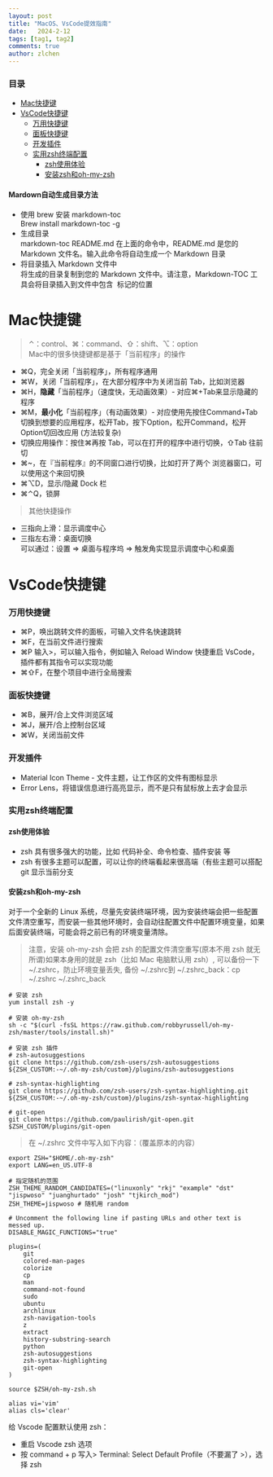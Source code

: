 ```yaml
---
layout: post
title: "MacOS、VsCode提效指南"
date:   2024-2-12
tags: [tag1, tag2]
comments: true
author: zlchen
---
```

<!-- more -->

### 目录

- [Mac快捷键](#Mac快捷键)
- [VsCode快捷键](#VsCode快捷键)
  - [万用快捷键](#万用快捷键)
  - [面板快捷键](#面板快捷键)
  - [开发插件](#开发插件)
  - [实用zsh终端配置](#实用zsh终端配置)
	- [zsh使用体验](#zsh使用体验)
	- [安装zsh和oh-my-zsh](#安装zsh和oh-my-zsh)

#### Mardown自动生成目录方法
* 使用 brew 安装 markdown-toc   
Brew install markdown-toc -g  
* 生成目录  
markdown-toc README.md 在上面的命令中，README.md 是您的 Markdown 文件名。输入此命令将自动生成一个 Markdown 目录
* 将目录插入 Markdown 文件中  
将生成的目录复制到您的 Markdown 文件中。请注意，Markdown-TOC 工具会将目录插入到文件中包含 <!--toc--> 标记的位置   

# Mac快捷键  
> ⌃：control、⌘：command、⇧：shift、⌥：option  
> Mac中的很多快捷键都是基于「当前程序」的操作  

* ⌘Q，完全关闭「当前程序」，所有程序通用  
* ⌘W，关闭「当前程序」，在大部分程序中为关闭当前 Tab，比如浏览器  
* ⌘H，__隐藏__「当前程序」（速度快，无动画效果）- 对应⌘+Tab来显示隐藏的程序  
* ⌘M，__最小化__「当前程序」（有动画效果）- 对应使用先按住Command+Tab切换到想要的应用程序，松开Tab，按下Option，松开Command，松开Option切回改应用 (方法较复杂)  
* 切换应用操作：按住⌘再按 Tab，可以在打开的程序中进行切换，⇧Tab 往前切  
* ⌘~，在『当前程序』的不同窗口进行切换，比如打开了两个 浏览器窗口，可以使用这个来回切换  
* ⌘⌥D，显示/隐藏 Dock 栏  
* ⌘⌃Q，锁屏
> 其他快捷操作


* 三指向上滑：显示调度中心  
* 三指左右滑：桌面切换  
可以通过：设置 => 桌面与程序坞 => 触发角实现显示调度中心和桌面

# VsCode快捷键
### 万用快捷键
* ⌘P，唤出跳转文件的面板，可输入文件名快速跳转
* ⌘F，在当前文件进行搜索
* ⌘P 输入>，可以输入指令，例如输入 Reload Window 快捷重启 VsCode，插件都有其指令可以实现功能
* ⌘⇧F，在整个项目中进行全局搜索

### 面板快捷键
* ⌘B，展开/合上文件浏览区域
* ⌘J，展开/合上控制台区域
* ⌘W，关闭当前文件

### 开发插件
* Material Icon Theme - 文件主题，让工作区的文件有图标显示
* Error Lens，将错误信息进行高亮显示，而不是只有鼠标放上去才会显示


### 实用zsh终端配置

#### zsh使用体验
* zsh 具有很多强大的功能，比如 代码补全、命令检查、插件安装 等
* zsh 有很多主题可以配置，可以让你的终端看起来很高端（有些主题可以搭配 git 显示当前分支

#### 安装zsh和oh-my-zsh
对于一个全新的 Linux 系统，尽量先安装终端环境，因为安装终端会把一些配置文件清空重写，而安装一些其他环境时，会自动往配置文件中配置环境变量，如果后面安装终端，可能会将之前已有的环境变量清除。

> 注意，安装 oh-my-zsh 会把 zsh 的配置文件清空重写(原本不用 zsh 就无所谓)如果本身用的就是 zsh（比如 Mac 电脑默认用 zsh）, 可以备份一下 ~/.zshrc，防止环境变量丢失, 备份 ~/.zshrc到 ~/.zshrc_back：cp ~/.zshrc ~/.zshrc_back  

```
# 安装 zsh
yum install zsh -y

# 安装 oh-my-zsh
sh -c "$(curl -fsSL https://raw.github.com/robbyrussell/oh-my-zsh/master/tools/install.sh)"

# 安装 zsh 插件
# zsh-autosuggestions
git clone https://github.com/zsh-users/zsh-autosuggestions ${ZSH_CUSTOM:-~/.oh-my-zsh/custom}/plugins/zsh-autosuggestions

# zsh-syntax-highlighting
git clone https://github.com/zsh-users/zsh-syntax-highlighting.git ${ZSH_CUSTOM:-~/.oh-my-zsh/custom}/plugins/zsh-syntax-highlighting

# git-open
git clone https://github.com/paulirish/git-open.git $ZSH_CUSTOM/plugins/git-open
```

> 在 ~/.zshrc 文件中写入如下内容：（覆盖原本的内容）  
```
export ZSH="$HOME/.oh-my-zsh"
export LANG=en_US.UTF-8

# 指定随机的范围
ZSH_THEME_RANDOM_CANDIDATES=("linuxonly" "rkj" "example" "dst" "jispwoso" "juanghurtado" "josh" "tjkirch_mod")
ZSH_THEME=jispwoso # 随机用 random

# Uncomment the following line if pasting URLs and other text is messed up.
DISABLE_MAGIC_FUNCTIONS="true"

plugins=(
	git
	colored-man-pages
	colorize
	cp
	man
	command-not-found
	sudo
	ubuntu
	archlinux
	zsh-navigation-tools
	z
	extract
	history-substring-search
	python
	zsh-autosuggestions
	zsh-syntax-highlighting
	git-open
)

source $ZSH/oh-my-zsh.sh

alias vi='vim'
alias cls='clear'
``` 

给 Vscode 配置默认使用 zsh：
* 重启 Vscode zsh 选项
* 按 command + p 写入> Terminal: Select Default Profile（不要漏了 >），选择 zsh